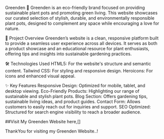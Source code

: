 Greenden 🌿
Greenden is an eco-friendly brand focused on providing sustainable plant pots and promoting green living. This website showcases our curated selection of stylish, durable, and environmentally responsible plant pots, designed to complement any space while encouraging a love for nature.

🌱 Project Overview
Greenden’s website is a clean, responsive platform built to provide a seamless user experience across all devices. It serves as both a product showcase and an educational resource for plant enthusiasts, offering tips and insights into sustainable gardening practices.

🛠️ Technologies Used
HTML5: For the website's structure and semantic content.
Tailwind CSS: For styling and responsive design.
Heroicons: For icons and enhanced visual appeal.

✨ Key Features
Responsive Design: Optimized for mobile, tablet, and desktop viewing.
Eco-Friendly Products: Highlighting our range of sustainable and stylish plant pots.
Blog Section: Offers gardening tips, sustainable living ideas, and product guides.
Contact Form: Allows customers to easily reach out for inquiries and support.
SEO Optimized: Structured for search engine visibility to reach a broader audience.

##Visit My Greenden Website here,[]

ThankYou for visiting my Greenden Website..!
